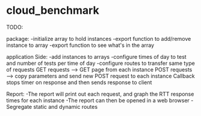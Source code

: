 # cloud_benchmark

TODO:

package:
    -initialize array to hold instances
    -export function to add/remove instance to array
    -export function to see what's in the array

application Side:
    -add instances to arrays
    -configure times of day to test and number of tests per time of day
    -configure routes to transfer same type of requests
        GET requests --> GET page from each instance
        POST requests --> copy parameters and send new POST request to each instance
        Callback stops timer on response and then sends response to client

Report:
    -The report will print out each request, and graph the RTT response times for each instance
    -The report can then be opened in a web browser
    -Segregate static and dynamic routes
